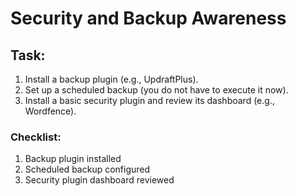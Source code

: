 # Security and Backup Awareness
## Task:
1. Install a backup plugin (e.g., UpdraftPlus).
2. Set up a scheduled backup (you do not have to execute it now).
3. Install a basic security plugin and review its dashboard (e.g., Wordfence).


### Checklist:
1. Backup plugin installed
2. Scheduled backup configured
3. Security plugin dashboard reviewed
